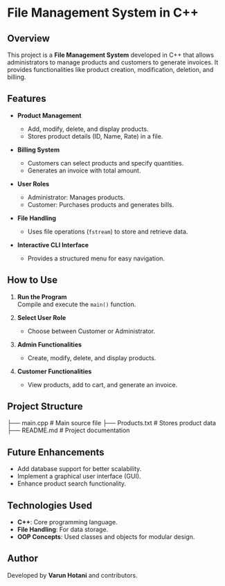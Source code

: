 # File Management System in C++

## Overview
This project is a **File Management System** developed in C++ that allows administrators to manage products and customers to generate invoices. It provides functionalities like product creation, modification, deletion, and billing.

## Features
- **Product Management**  
  - Add, modify, delete, and display products.
  - Stores product details (ID, Name, Rate) in a file.

- **Billing System**  
  - Customers can select products and specify quantities.
  - Generates an invoice with total amount.

- **User Roles**  
  - Administrator: Manages products.
  - Customer: Purchases products and generates bills.

- **File Handling**  
  - Uses file operations (`fstream`) to store and retrieve data.

- **Interactive CLI Interface**  
  - Provides a structured menu for easy navigation.

## How to Use
1. **Run the Program**  
   Compile and execute the `main()` function.
   
2. **Select User Role**  
   - Choose between Customer or Administrator.

3. **Admin Functionalities**  
   - Create, modify, delete, and display products.

4. **Customer Functionalities**  
   - View products, add to cart, and generate an invoice.

## Project Structure
├── main.cpp       # Main source file
├── Products.txt   # Stores product data
├── README.md      # Project documentation

## Future Enhancements
- Add database support for better scalability.
- Implement a graphical user interface (GUI).
- Enhance product search functionality.

## Technologies Used
- **C++**: Core programming language.
- **File Handling**: For data storage.
- **OOP Concepts**: Used classes and objects for modular design.

## Author
Developed by **Varun Hotani** and contributors.